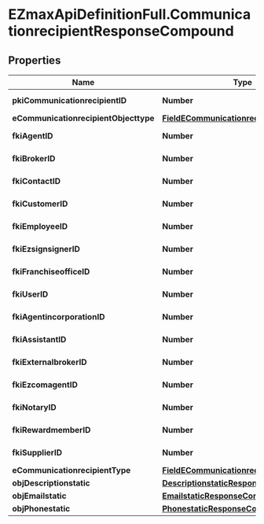 # EZmaxApiDefinitionFull.CommunicationrecipientResponseCompound

## Properties

Name | Type | Description | Notes
------------ | ------------- | ------------- | -------------
**pkiCommunicationrecipientID** | **Number** | The unique ID of the Communicationrecipient. | 
**eCommunicationrecipientObjecttype** | [**FieldECommunicationrecipientObjecttype**](FieldECommunicationrecipientObjecttype.md) |  | [optional] 
**fkiAgentID** | **Number** | The unique ID of the Agent. | [optional] 
**fkiBrokerID** | **Number** | The unique ID of the Broker. | [optional] 
**fkiContactID** | **Number** | The unique ID of the Contact | [optional] 
**fkiCustomerID** | **Number** | The unique ID of the Customer. | [optional] 
**fkiEmployeeID** | **Number** | The unique ID of the Employee. | [optional] 
**fkiEzsignsignerID** | **Number** | The unique ID of the Ezsignsigner | [optional] 
**fkiFranchiseofficeID** | **Number** | The unique ID of the Franchisereoffice | [optional] 
**fkiUserID** | **Number** | The unique ID of the User | [optional] 
**fkiAgentincorporationID** | **Number** | The unique ID of the Agentincorporation. | [optional] 
**fkiAssistantID** | **Number** | The unique ID of the Assistant. | [optional] 
**fkiExternalbrokerID** | **Number** | The unique ID of the Externalbroker. | [optional] 
**fkiEzcomagentID** | **Number** | The unique ID of the Ezcomagent. | [optional] 
**fkiNotaryID** | **Number** | The unique ID of the Notary. | [optional] 
**fkiRewardmemberID** | **Number** | The unique ID of the Rewardmember. | [optional] 
**fkiSupplierID** | **Number** | The unique ID of the Supplier. | [optional] 
**eCommunicationrecipientType** | [**FieldECommunicationrecipientType**](FieldECommunicationrecipientType.md) |  | 
**objDescriptionstatic** | [**DescriptionstaticResponseCompound**](DescriptionstaticResponseCompound.md) |  | 
**objEmailstatic** | [**EmailstaticResponseCompound**](EmailstaticResponseCompound.md) |  | [optional] 
**objPhonestatic** | [**PhonestaticResponseCompound**](PhonestaticResponseCompound.md) |  | [optional] 


